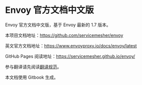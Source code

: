 # Envoy 官方文档中文版

Envoy 官方文档中文版，基于 Envoy 最新的 1.7 版本。

本项目文档地址：https://github.com/servicemesher/envoy

英文官方文档地址：https://www.envoyproxy.io/docs/envoy/latest

GitHub Pages 阅读地址：<https://servicemesher.github.io/envoy/>

参与翻译请先阅读[翻译规范](https://github.com/servicemesher/envoy/blob/master/CODE_OF_CONDUCT.md)。

本文档使用 Gitbook 生成。